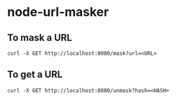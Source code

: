 # node-url-masker

## To mask a URL
`curl -X GET http://localhost:8080/mask?url=<URL>`

## To get a URL
`curl -X GET http://localhost:8080/unmask?hash=<HASH>`

